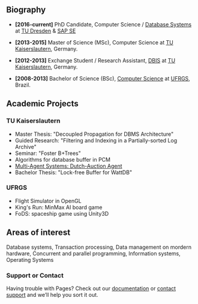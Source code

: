 ## Biography

- **[2016-current]** PhD Candidate, Computer Science / [Database Systems](https://wwwdb.inf.tu-dresden.de/) at [TU Dresden](https://tu-dresden.de/) & [SAP SE](https://www.sap.com/index.html)

- **[2013-2015]** Master of Science (MSc), Computer Science at [TU Kaiserslautern](http://www.uni-kl.de/startseite/), Germany.

- **[2012-2013]** Exchange Student / Research Assistant, [DBIS](http://lgis.informatik.uni-kl.de/cms/index.php?id=3) at [TU Kaiserslautern](http://www.uni-kl.de/startseite/), Germany.

- **[2008-2013]** Bachelor of Science (BSc), [Computer Science](http://www.inf.ufrgs.br/) at [UFRGS](http://www.ufrgs.com/), Brazil.

## Academic Projects


### TU Kaiserslautern

- Master Thesis: "Decoupled Propagation for DBMS Architecture"
- Guided Research: "Filtering and Indexing in a Partially-sorted Log Archive"
- Seminar: "Foster B+Trees"
- Algorithms for database buffer in PCM
- [Multi-Agent Systems: Dutch-Auction Agent](https://bitbucket.org/lslersch/mas-project/overview)
- Bachelor Thesis: "Lock-free Buffer for WattDB"
 
 
### UFRGS

- Flight Simulator in OpenGL
- King's Run: MinMax AI board game
- FoDS: spaceship game using Unity3D
 
 
## Areas of interest

Database systems, Transaction processing, Data management on mordern hardware, Concurrent and parallel programming, Information systems, Operating Systems


### Support or Contact

Having trouble with Pages? Check out our [documentation](https://help.github.com/categories/github-pages-basics/) or [contact support](https://github.com/contact) and we’ll help you sort it out.
